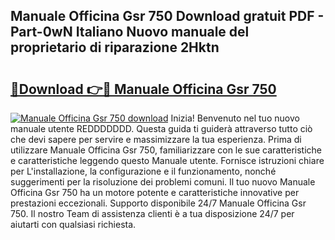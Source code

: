 ## Manuale Officina Gsr 750 Download gratuit PDF - Part-0wN Italiano Nuovo manuale del proprietario di riparazione 2Hktn

# <h2><a href="http://dfbdpm.blite.top/?on=Manuale+Officina+Gsr+750">🔗Download 👉🔴 Manuale Officina Gsr 750</a></h2>

[![Manuale Officina Gsr 750 download](https://i.imgur.com/lujVjoI.png)](http://dfbdpm.blite.top/?on=Manuale+Officina+Gsr+750)
Inizia! Benvenuto nel tuo nuovo manuale utente REDDDDDDD. Questa guida ti guiderà attraverso tutto ciò che devi sapere per servire e massimizzare la tua esperienza. Prima di utilizzare Manuale Officina Gsr 750, familiarizzare con le sue caratteristiche e caratteristiche leggendo questo Manuale utente. Fornisce istruzioni chiare per L'installazione, la configurazione e il funzionamento, nonché suggerimenti per la risoluzione dei problemi comuni. Il tuo nuovo Manuale Officina Gsr 750 ha un motore potente e caratteristiche innovative per prestazioni eccezionali. Supporto disponibile 24/7 Manuale Officina Gsr 750. Il nostro Team di assistenza clienti è a tua disposizione 24/7 per aiutarti con qualsiasi richiesta.

